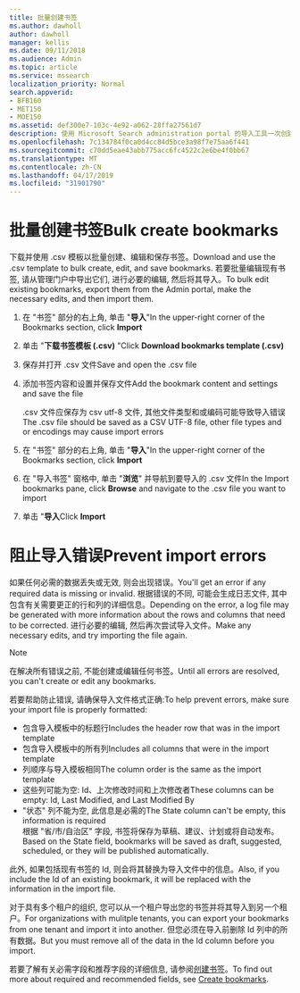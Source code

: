 ```yaml
---
title: 批量创建书签
ms.author: dawholl
author: dawholl
manager: kellis
ms.date: 09/11/2018
ms.audience: Admin
ms.topic: article
ms.service: mssearch
localization_priority: Normal
search.appverid:
- BFB160
- MET150
- MOE150
ms.assetid: def300e7-103c-4e92-a062-28ffa27561d7
description: 使用 Microsoft Search administration portal 的导入工具一次创建大量书签
ms.openlocfilehash: 7c134784f0ca0d4cc84d5bce3a98f7e75aa6f441
ms.sourcegitcommit: c70dd5eae43abb775acc6fc4522c2e6be4f0bb67
ms.translationtype: MT
ms.contentlocale: zh-CN
ms.lasthandoff: 04/17/2019
ms.locfileid: "31901790"
---
```

# <a name="bulk-create-bookmarks"></a><span data-ttu-id="d6949-103">批量创建书签</span><span class="sxs-lookup"><span data-stu-id="d6949-103">Bulk create bookmarks</span></span>

<span data-ttu-id="d6949-104">下载并使用 .csv 模板以批量创建、编辑和保存书签。</span><span class="sxs-lookup"><span data-stu-id="d6949-104">Download and use the .csv template to bulk create, edit, and save bookmarks.</span></span> <span data-ttu-id="d6949-105">若要批量编辑现有书签, 请从管理门户中导出它们, 进行必要的编辑, 然后将其导入。</span><span class="sxs-lookup"><span data-stu-id="d6949-105">To bulk edit existing bookmarks, export them from the Admin portal, make the necessary edits, and then import them.</span></span>
  
1. <span data-ttu-id="d6949-106">在 "书签" 部分的右上角, 单击 "**导入**"</span><span class="sxs-lookup"><span data-stu-id="d6949-106">In the upper-right corner of the Bookmarks section, click **Import**</span></span>
    
2. <span data-ttu-id="d6949-107">单击 "**下载书签模板 (.csv)** "</span><span class="sxs-lookup"><span data-stu-id="d6949-107">Click **Download bookmarks template (.csv)**</span></span>
    
3. <span data-ttu-id="d6949-108">保存并打开 .csv 文件</span><span class="sxs-lookup"><span data-stu-id="d6949-108">Save and open the .csv file</span></span>
    
4. <span data-ttu-id="d6949-109">添加书签内容和设置并保存文件</span><span class="sxs-lookup"><span data-stu-id="d6949-109">Add the bookmark content and settings and save the file</span></span>

    <span data-ttu-id="d6949-110">.csv 文件应保存为 csv utf-8 文件, 其他文件类型和或编码可能导致导入错误</span><span class="sxs-lookup"><span data-stu-id="d6949-110">The .csv file should be saved as a CSV UTF-8 file, other file types and or encodings may cause import errors</span></span>
    
5. <span data-ttu-id="d6949-111">在 "书签" 部分的右上角, 单击 "**导入**"</span><span class="sxs-lookup"><span data-stu-id="d6949-111">In the upper-right corner of the Bookmarks section, click **Import**</span></span>
    
6. <span data-ttu-id="d6949-112">在 "导入书签" 窗格中, 单击 "**浏览**" 并导航到要导入的 .csv 文件</span><span class="sxs-lookup"><span data-stu-id="d6949-112">In the Import bookmarks pane, click **Browse** and navigate to the .csv file you want to import</span></span> 
    
7. <span data-ttu-id="d6949-113">单击 "**导入**</span><span class="sxs-lookup"><span data-stu-id="d6949-113">Click **Import**</span></span>

# <a name="prevent-import-errors"></a><span data-ttu-id="d6949-114">阻止导入错误</span><span class="sxs-lookup"><span data-stu-id="d6949-114">Prevent import errors</span></span>      
<span data-ttu-id="d6949-115">如果任何必需的数据丢失或无效, 则会出现错误。</span><span class="sxs-lookup"><span data-stu-id="d6949-115">You'll get an error if any required data is missing or invalid.</span></span> <span data-ttu-id="d6949-116">根据错误的不同, 可能会生成日志文件, 其中包含有关需要更正的行和列的详细信息。</span><span class="sxs-lookup"><span data-stu-id="d6949-116">Depending on the error, a log file may be generated with more information about the rows and columns that need to be corrected.</span></span> <span data-ttu-id="d6949-117">进行必要的编辑, 然后再次尝试导入文件。</span><span class="sxs-lookup"><span data-stu-id="d6949-117">Make any necessary edits, and try importing the file again.</span></span>

> [!NOTE]
> <span data-ttu-id="d6949-118">在解决所有错误之前, 不能创建或编辑任何书签。</span><span class="sxs-lookup"><span data-stu-id="d6949-118">Until all errors are resolved, you can't create or edit any bookmarks.</span></span> 

<span data-ttu-id="d6949-119">若要帮助防止错误, 请确保导入文件格式正确:</span><span class="sxs-lookup"><span data-stu-id="d6949-119">To help prevent errors, make sure your import file is properly formatted:</span></span>
- <span data-ttu-id="d6949-120">包含导入模板中的标题行</span><span class="sxs-lookup"><span data-stu-id="d6949-120">Includes the header row that was in the import template</span></span>
- <span data-ttu-id="d6949-121">包含导入模板中的所有列</span><span class="sxs-lookup"><span data-stu-id="d6949-121">Includes all columns that were in the import template</span></span>
- <span data-ttu-id="d6949-122">列顺序与导入模板相同</span><span class="sxs-lookup"><span data-stu-id="d6949-122">The column order is the same as the import template</span></span>
- <span data-ttu-id="d6949-123">这些列可能为空: Id、上次修改时间和上次修改者</span><span class="sxs-lookup"><span data-stu-id="d6949-123">These columns can be empty: Id, Last Modified, and Last Modified By</span></span>
- <span data-ttu-id="d6949-124">"状态" 列不能为空, 此信息是必需的</span><span class="sxs-lookup"><span data-stu-id="d6949-124">The State column can't be empty, this information is required</span></span>  
<span data-ttu-id="d6949-125">根据 "省/市/自治区" 字段, 书签将保存为草稿、建议、计划或将自动发布。</span><span class="sxs-lookup"><span data-stu-id="d6949-125">Based on the State field, bookmarks will be saved as draft, suggested, scheduled, or they will be published automatically.</span></span>

<span data-ttu-id="d6949-126">此外, 如果包括现有书签的 Id, 则会将其替换为导入文件中的信息。</span><span class="sxs-lookup"><span data-stu-id="d6949-126">Also, if you include the Id of an existing bookmark, it will be replaced with the information in the import file.</span></span>

<span data-ttu-id="d6949-127">对于具有多个租户的组织, 您可以从一个租户导出您的书签并将其导入到另一个租户。</span><span class="sxs-lookup"><span data-stu-id="d6949-127">For organizations with mulitple tenants, you can export your bookmarks from one tenant and import it into another.</span></span> <span data-ttu-id="d6949-128">但您必须在导入前删除 Id 列中的所有数据。</span><span class="sxs-lookup"><span data-stu-id="d6949-128">But you must remove all of the data in the Id column before you import.</span></span>

<span data-ttu-id="d6949-129">若要了解有关必需字段和推荐字段的详细信息, 请参阅[创建书签](create-bookmarks.md)。</span><span class="sxs-lookup"><span data-stu-id="d6949-129">To find out more about required and recommended fields, see [Create bookmarks](create-bookmarks.md).</span></span>
